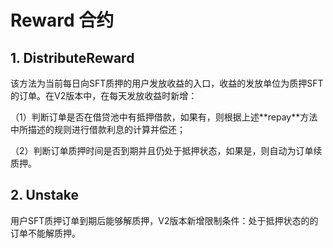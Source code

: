 # Reward 合约

## 1. DistributeReward

该方法为当前每日向SFT质押的用户发放收益的入口，收益的发放单位为质押SFT的订单。在V2版本中，在每天发放收益时新增：

（1）判断订单是否在借贷池中有抵押借款，如果有，则根据上述\*\*repay\*\*方法中所描述的规则进行借款利息的计算并偿还；

（2）判断订单质押时间是否到期并且仍处于抵押状态，如果是，则自动为订单续质押。

## 2. Unstake

用户SFT质押订单到期后能够解质押，V2版本新增限制条件：处于抵押状态的的订单不能解质押。
